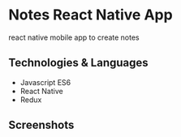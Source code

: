 # Notes React Native App

react native mobile app to create notes

## Technologies & Languages

<ul>
    <li>Javascript ES6</li>
    <li>React Native</li>
    <li>Redux</li>
</ul>

## Screenshots

